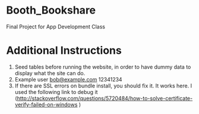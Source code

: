 # Booth_Bookshare
Final Project for App Development Class

# Additional Instructions
1) Seed tables before running the website, in order to have dummy data to display what the site can do.
2) Example user bob@example.com 12341234
3) If there are SSL errors on bundle install, you should fix it. It works here. I used the following link to debug it (http://stackoverflow.com/questions/5720484/how-to-solve-certificate-verify-failed-on-windows
)